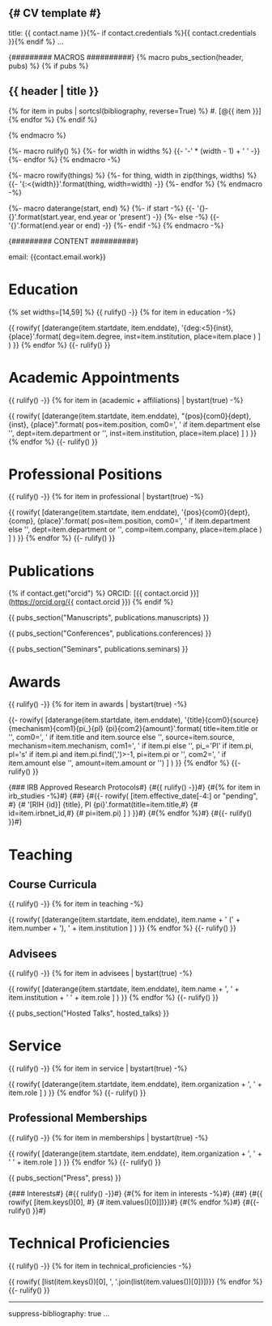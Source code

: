 {# CV template #}
---
title: {{ contact.name }}{%- if contact.credentials %}{{ contact.credentials }}{% endif %}
...

{######### MACROS ##########}
{% macro pubs_section(header, pubs) %}
{% if pubs %}
## {{ header | title  }}

{% for item in pubs | sortcsl(bibliography, reverse=True) %}
#. [@{{ item }}]
{% endfor %}
{% endif %}

{% endmacro %}

{%- macro rulify() %}
{%- for width in widths %}
{{- '-' * (width - 1) + ' ' -}}
{%- endfor %}
{% endmacro -%}

{%- macro rowify(things) %}
{%- for thing, width in zip(things, widths) %}
{{- '{:<{width}}'.format(thing, width=width) -}}
{%- endfor %}
{% endmacro -%}

{%- macro daterange(start, end) %}
{%- if start -%}
{{- '{}-{}'.format(start.year, end.year or 'present') -}}
{%- else -%}
{{- '{}'.format(end.year or end) -}}
{%- endif -%}
{% endmacro -%}

{######### CONTENT ##########}

email: {{contact.email.work}}

# Education
{% set widths=[14,59] %}
{{ rulify() -}}
{% for item in education -%}

{{ rowify( [daterange(item.startdate, item.enddate),
            '{deg:<5}{inst}, {place}'.format( 
            deg=item.degree, 
            inst=item.institution, 
            place=item.place ) ] ) }}
{%  endfor  %}
{{- rulify() }}

# Academic Appointments
{{ rulify() -}}
{% for item in (academic + affiliations) | bystart(true) -%}

{{ rowify(  [daterange(item.startdate, item.enddate), 
             "{pos}{com0}{dept}, {inst}, {place}".format(
                pos=item.position,
                com0=', ' if item.department else '',
                dept=item.department or '',
                inst=item.institution,
                place=item.place) ] ) }}
{%  endfor  %}
{{- rulify() }}

# Professional Positions
{{ rulify() -}}
{% for item in professional | bystart(true) -%}

{{ rowify(  [daterange(item.startdate, item.enddate),
             '{pos}{com0}{dept}, {comp}, {place}'.format(
                pos=item.position,
                com0=', ' if item.department else '',
                dept=item.department or '',
                comp=item.company,
                place=item.place ) ] ) }}
{%  endfor  %}
{{- rulify() }}

# Publications
{% if contact.get("orcid") %}
ORCID: [{{ contact.orcid }}](https://orcid.org/{{ contact.orcid }})
{% endif %}

{{ pubs_section("Manuscripts", publications.manuscripts) }}

{{ pubs_section("Conferences", publications.conferences) }}

{{ pubs_section("Seminars", publications.seminars) }}


# Awards
{{ rulify() -}}
{% for item in awards | bystart(true) -%}

{{- rowify( [daterange(item.startdate, item.enddate), 
   '{title}{com0}{source} {mechanism}{com1}{pi_}{pl} {pi}{com2}{amount}'.format(
                        title=item.title or '',
                        com0=', ' if item.title and item.source else '',
                        source=item.source,
                        mechanism=item.mechanism,
                        com1=', ' if item.pi else '',
                        pi_='PI' if item.pi,
                        pl='s' if item.pi and item.pi.find(',')>-1,
                        pi=item.pi or '',
                        com2=', ' if item.amount else '',
                        amount=item.amount or '') ] ) }}
{% endfor %}
{{- rulify() }}

{### IRB Approved Research Protocols#}
{#{{ rulify() -}}#}
{#{% for item in irb_studies -%}#}
{##}
{#{{- rowify( [item.effective_date[-4:] or "pending", #}
{#            '[RIH {id}] {title}, PI {pi}'.format(title=item.title,#}
{#                                            id=item.irbnet_id,#}
{#                                            pi=item.pi) ] ) }}#}
{#{% endfor %}#}
{#{{- rulify() }}#}

# Teaching

## Course Curricula
{{ rulify() -}}
{% for item in teaching -%}

{{ rowify( [daterange(item.startdate, item.enddate),
            item.name + ' (' + item.number + '), ' + item.institution ] ) }}
{% endfor %}
{{- rulify() }}

## Advisees
{{ rulify() -}}
{% for item in advisees | bystart(true) -%}

{{ rowify( [daterange(item.startdate, item.enddate),
            item.name + ', ' + item.institution + ' ' + item.role ] ) }}
{% endfor %}
{{- rulify() }}

{{ pubs_section("Hosted Talks", hosted_talks) }}

# Service
{{ rulify() -}}
{% for item in service | bystart(true) -%}

{{ rowify( [daterange(item.startdate, item.enddate),
            item.organization + ', ' + item.role ] ) }}
{% endfor %}
{{- rulify() }}

## Professional Memberships
{{ rulify() -}}
{% for item in memberships | bystart(true) -%}

{{ rowify( [daterange(item.startdate, item.enddate),
            item.organization + ', ' + ' ' + item.role ] ) }}
{% endfor %}
{{- rulify() }}

{{ pubs_section("Press", press) }}

{### Interests#}
{#{{ rulify() -}}#}
{#{% for item in interests -%}#}
{##}
{#{{ rowify( [item.keys()[0], #}
{#            item.values()[0]])}}#}
{#{% endfor %}#}
{#{{- rulify() }}#}

# Technical Proficiencies
{{ rulify() -}}
{% for item in technical_proficiencies -%}

{{ rowify( [list(item.keys())[0], 
           ', '.join(list(item.values())[0])])}}
{% endfor %}
{{- rulify() }}


---
suppress-bibliography: true
...
